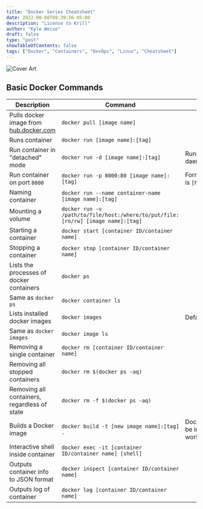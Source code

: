 ```yaml
---
title: "Docker Series Cheatsheet"
date: 2022-08-08T08:39:56-05:00
description: "License to Krill"
author: "Kyle Weise"
draft: false
type: "post"
showTableOfContents: false 
tags: ["Docker", "Containers", "DevOps", "Linux", "Cheatsheet"]
---
```


![Cover Art](/images/posts/docker/series/cheatsheet.png)

## Basic Docker Commands

| Description | Command | Notes |
| --- | --- | --- |
| Pulls docker image from [hub.docker.com](https://hub.docker.com) | `docker pull [image name]` | |
| Runs container | `docker run [image name]:[tag]` | |
| Run container in "detached" mode | `docker run -d [image name]:[tag]` | Running as daemon/background |
| Run container on port `8000` | `docker run -p 8000:80 [image name]:[tag]` |  Format for port flag is `[host:container]` |
| Naming container | `docker run --name container-name [image name]:[tag]` | |
| Mounting a volume | `docker run -v /path/to/file/host:/where/to/put/file:[ro/rw] [image name]:[tag]` | | 
| Starting a container | `docker start [container ID/container name]` | |
| Stopping a container | `docker stop [container ID/container name]` | |
| Lists the processes of docker containers | `docker ps` | |
| Same as `docker ps` | `docker container ls` | |
| Lists installed docker images | `docker images` | Default |
| Same as `docker images` | `docker image ls` | |
| Removing a single container | `docker rm [container ID/container name]` | |
| Removing all stopped containers | `docker rm $(docker ps -aq)` | |
| Removing all containers, regardless of state | `docker rm -f $(docker ps -aq)` | |
| Builds a Docker image | `docker build -t [new image name]:[tag] .` | Dockerfile needs to be in current working directory |
| Interactive shell inside container | `docker exec -it [container ID/container name] [shell]` | |
| Outputs container info to JSON format | `docker inspect [container ID/container name]` | |
| Outputs log of container | `docker log [container ID/container name]` | |

